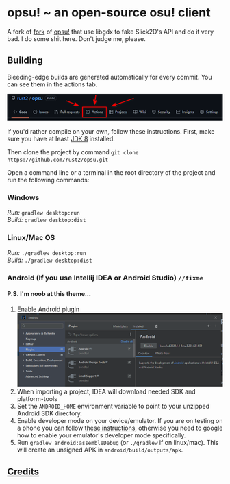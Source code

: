 # opsu! ~ an open-source osu! client

A fork of [fork](https://github.com/fluddokt/opsu) of [opsu!](https://github.com/itdelatrisu/opsu) that use libgdx to fake Slick2D's API and do it very bad.
I do some shit here. Don't judge me, please.

## Building
Bleeding-edge builds are generated automatically for every commit. You can see them in the actions tab.

![Actions](readme/finding-actions-how-to.png)

If you'd rather compile on your own, follow these instructions.
First, make sure you have at least [JDK 8](https://adoptium.net/temurin/archive/?version=8) installed.

Then clone the project by command `git clone https://github.com/rust2/opsu.git`

Open a command line or a terminal in the root directory of the project and run the following commands:

### Windows

_Run:_ `gradlew desktop:run`  
_Build:_ `gradlew desktop:dist`  

### Linux/Mac OS

_Run:_ `./gradlew desktop:run`  
_Build:_ `./gradlew desktop:dist`  

### Android (If you use Intellij IDEA or Android Studio) `//fixme`
#### P.S. I'm noob at this theme...

1. Enable Android plugin
![Actions](readme/Intellij-enable-android-plugin.png)
2. When importing a project, IDEA will download needed SDK and platform-tools
3. Set the `ANDROID_HOME` environment variable to point to your unzipped Android SDK directory.
7. Enable developer mode on your device/emulator. If you are on testing on a phone you can follow [these instructions](https://developer.android.com/studio/command-line/adb#Enabling), otherwise you need to google how to enable your emulator's developer mode specifically.
8. Run `gradlew android:assembleDebug` (or `./gradlew` if on linux/mac). This will create an unsigned APK in `android/build/outputs/apk`.

## [Credits](https://github.com/fluddokt/opsu/blob/master/CREDITS.md)
